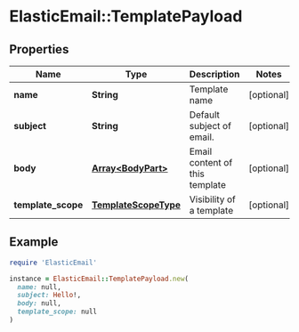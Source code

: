 # ElasticEmail::TemplatePayload

## Properties

| Name | Type | Description | Notes |
| ---- | ---- | ----------- | ----- |
| **name** | **String** | Template name | [optional] |
| **subject** | **String** | Default subject of email. | [optional] |
| **body** | [**Array&lt;BodyPart&gt;**](BodyPart.md) | Email content of this template | [optional] |
| **template_scope** | [**TemplateScopeType**](TemplateScopeType.md) | Visibility of a template | [optional] |

## Example

```ruby
require 'ElasticEmail'

instance = ElasticEmail::TemplatePayload.new(
  name: null,
  subject: Hello!,
  body: null,
  template_scope: null
)
```

